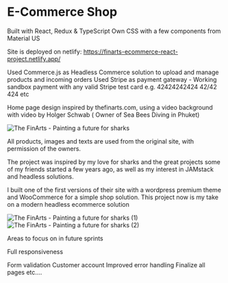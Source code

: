 # E-Commerce Shop 
Built with React, Redux & TypeScript
Own CSS with a few components from Material US

Site is deployed on netlify: https://finarts-ecommerce-react-project.netlify.app/ 

Used Commerce.js as Headless Commerce solution to upload and manage products and incoming orders
Used Stripe as payment gateway - Working sandbox payment with any valid Stripe test card
e.g. 42424242424 42/42 424 etc

Home page design inspired by thefinarts.com, using a video background with video by Holger Schwab ( Owner of Sea Bees Diving in Phuket)

![The FinArts - Painting a future for sharks](https://user-images.githubusercontent.com/51739799/160917827-b3c79847-875c-4ffd-92c7-e06f96baf4fa.png)

All products, images and texts are used from the original site, with permission of the owners.

The project was inspired by my love for sharks and the great projects some of my friends started a few years ago, as well as my interest in JAMstack and headless solutions.

I built one of the first versions of their site with a wordpress premium theme and WooCommerce for a simple shop solution. 
This project now is my take on a modern headless ecommerce solution 

![The FinArts - Painting a future for sharks (1)](https://user-images.githubusercontent.com/51739799/160917818-7418a7a0-8ef7-43d7-a063-9505b0300120.png)
![The FinArts - Painting a future for sharks (2)](https://user-images.githubusercontent.com/51739799/160917796-39cf34fa-8486-4484-9aac-0d72a48ade1e.png)

Areas to focus on in future sprints


Full responsiveness


Form validation
Customer account
Improved error handling
Finalize all pages
etc....


